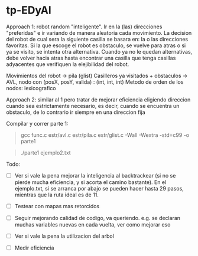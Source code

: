 # tp-EDyAI

Approach 1: robot random "inteligente". Ir en la (las) direcciones "preferidas" e ir variando de manera aleatoria cada movimiento. La decision del robot de cual sera la siguiente casilla se basara en: la o las direcciones favoritas. Si la que escoge el robot es obstaculo, se vuelve para atras o si ya se visito, se intenta otra alternativa. Cuando ya no le quedan alternativas, debe volver hacia atras hasta encontrar una casilla que tenga casillas adyacentes que verifiquen la elejibilidad del robot.

Movimientos del robot -> pila (glist)
Casilleros ya visitados + obstaculos -> AVL, nodo con (posX, posY, valida) : (int, int, int)
Metodo de orden de los nodos: lexicografico

Approach 2: similar al 1 pero tratar de mejorar eficiencia eligiendo direccion cuando sea estrictamente necesario, es decir, cuando se encuentra un obstaculo, de lo contrario ir siempre en una direccion fija

Compilar y correr parte 1:

> gcc func.c estr/avl.c estr/pila.c estr/glist.c -Wall -Wextra -std=c99 -o parte1

> ./parte1 ejemplo2.txt

Todo:

- [ ] Ver si vale la pena mejorar la inteligencia al backtrackear (si no se pierde mucha eficiencia, y si acorta el camino bastante). En el ejemplo.txt, si se arranca por abajo se pueden hacer hasta 29 pasos, mientras que la ruta ideal es de 11.

- [ ] Testear con mapas mas retorcidos

- [ ] Seguir mejorando calidad de codigo, va queriendo. e.g. se declaran muchas variables nuevas en cada vuelta, ver como mejorar eso

- [ ] Ver si vale la pena la utilizacion del arbol

- [ ] Medir eficiencia